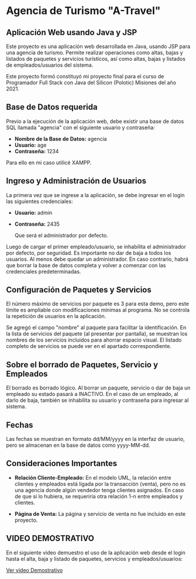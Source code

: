 # Agencia de Turismo "A-Travel"

## Aplicación Web usando Java y JSP

Este proyecto es una aplicación web desarrollada en Java, usando JSP para una agencia de turismo. Permite realizar operaciones como altas, bajas y listados de paquetes y servicios turísticos, así como altas, 
bajas y listados de empleados/usuarios del sistema.

Este proyecto formó constituyó mi proyecto final para el curso de Programador Full Stack con Java del Silicon (Polotic) Misiones del año 2021.

## Base de Datos requerida

Previo a la ejecución de la aplicación web, debe existir una base de datos SQL llamada "agencia" con el siguiente usuario y contraseña:

- **Nombre de la Base de Datos:** agencia
- **Usuario:** age
- **Contraseña:** 1234

Para ello en mi caso utilicé XAMPP.

## Ingreso y Administración de Usuarios

La primera vez que se ingrese a la aplicación, se debe ingresar en el login las siguientes credenciales:

- **Usuario:** admin
- **Contraseña:** 2435

  Que será el administrador por defecto.

Luego de cargar el primer empleado/usuario, se inhabilita el administrador por defecto, por seguridad. Es importante no dar de baja a todos los usuarios. Al menos debe quedar un administrador. 
En caso contrario, habrá que borrar la base de datos completa y volver a comenzar con las credenciales predeterminadas.

## Configuración de Paquetes y Servicios

El número máximo de servicios por paquete es 3 para esta demo, pero este límite es ampliable con modificaciones mínimas al programa. No se controla la repetición de usuarios en la aplicación.

Se agregó el campo "nombre" al paquete para facilitar la identificación. En la lista de servicios del paquete (al presentar por pantalla), se muestran los nombres de los servicios incluidos para ahorrar 
espacio visual. El listado completo de servicios se puede ver en el apartado correspondiente.

## Sobre el borrado de Paquetes, Servicio y Empleados

El borrado es borrado lógico. Al borrar un paquete, servicio o dar de baja un empleado su estado pasará a INACTIVO. 
En el caso de un empleado, al darlo de baja, también se inhabilita su usuario y contraseña para ingresar al sistema.

## Fechas

Las fechas se muestran en formato dd/MM/yyyy en la interfaz de usuario, pero se almacenan en la base de datos como yyyy-MM-dd.

## Consideraciones Importantes

- **Relación Cliente-Empleado:** En el modelo UML, la relación entre clientes y empleados está ligada por la transacción (venta), pero no es una agencia donde algún vendedor tenga clientes asignados.
  En caso de que sí lo hubiera, se requeriría otra relación 1-n entre empleados y clientes.

- **Página de Venta:** La página y servicio de venta no fue incluido en este proyecto.

## VIDEO DEMOSTRATIVO

En el siguiente video demuestro el uso de la aplicación web desde el login hasta el alta, baja y listado de paquetes, servicios y empleados/usuarios:

[Ver video Demostrativo](https://github.com/Eze-ar/Eze-ar-Java.JSP-Agencia_de_Turismo/blob/main/demostracion.mkv)

